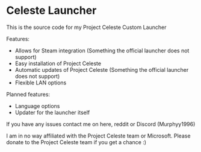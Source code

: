 # Celeste Launcher
This is the source code for my Project Celeste Custom Launcher

Features:
- Allows for Steam integration (Something the official launcher does not support)
- Easy installation of Project Celeste
- Automatic updates of Project Celeste (Something the official launcher does not support)
- Flexible LAN options

Planned features:
- Language options
- Updater for the launcher itself

If you have any issues contact me on here, reddit or Discord (Murphyy1996)

I am in no way affiliated with the Project Celeste team or Microsoft. Please donate to the Project Celeste team if you get a chance :)
